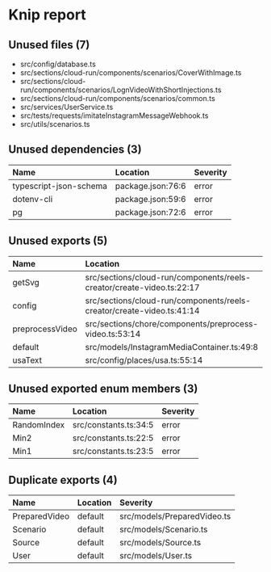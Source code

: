 # Knip report

## Unused files (7)

* src/config/database.ts
* src/sections/cloud-run/components/scenarios/CoverWithImage.ts
* src/sections/cloud-run/components/scenarios/LognVideoWithShortInjections.ts
* src/sections/cloud-run/components/scenarios/common.ts
* src/services/UserService.ts
* src/tests/requests/imitateInstagramMessageWebhook.ts
* src/utils/scenarios.ts

## Unused dependencies (3)

| Name                   | Location          | Severity |
| :--------------------- | :---------------- | :------- |
| typescript-json-schema | package.json:76:6 | error    |
| dotenv-cli             | package.json:59:6 | error    |
| pg                     | package.json:72:6 | error    |

## Unused exports (5)

| Name            | Location                                                              | Severity |
| :-------------- | :-------------------------------------------------------------------- | :------- |
| getSvg          | src/sections/cloud-run/components/reels-creator/create-video.ts:22:17 | error    |
| config          | src/sections/cloud-run/components/reels-creator/create-video.ts:41:14 | error    |
| preprocessVideo | src/sections/chore/components/preprocess-video.ts:53:14               | error    |
| default         | src/models/InstagramMediaContainer.ts:49:8                            | error    |
| usaText         | src/config/places/usa.ts:55:14                                        | error    |

## Unused exported enum members (3)

| Name        | Location              | Severity |
| :---------- | :-------------------- | :------- |
| RandomIndex | src/constants.ts:34:5 | error    |
| Min2        | src/constants.ts:22:5 | error    |
| Min1        | src/constants.ts:23:5 | error    |

## Duplicate exports (4)

| Name                  | Location                    | Severity |
| :-------------------- | :-------------------------- | :------- |
| PreparedVideo|default | src/models/PreparedVideo.ts | error    |
| Scenario|default      | src/models/Scenario.ts      | error    |
| Source|default        | src/models/Source.ts        | error    |
| User|default          | src/models/User.ts          | error    |

